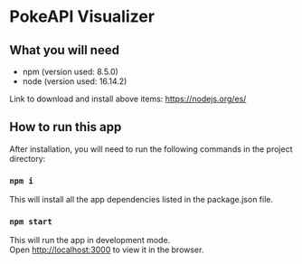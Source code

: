 # PokeAPI Visualizer

## What you will need

- npm (version used: 8.5.0)
- node (version used: 16.14.2)

Link to download and install above items: https://nodejs.org/es/

## How to run this app

After installation, you will need to run the following commands in the project directory:

### `npm i`
This will install all the app dependencies listed in the package.json file.

### `npm start`

This will run the app in development mode.\
Open [http://localhost:3000](http://localhost:3000) to view it in the browser.
